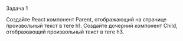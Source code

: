 Задача 1

Создайте React компонент Parent, отображающий на странице произвольный текст в теге h1. Создайте дочерний компонент Child, отображающий произвольный текст в теге h3.